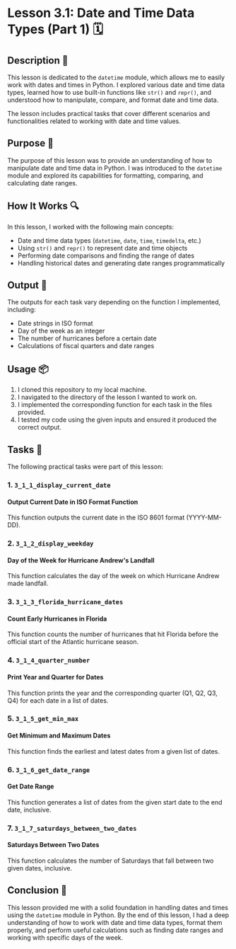 # Lesson 3.1: Date and Time Data Types (Part 1) 🗓️

## Description 📝

This lesson is dedicated to the `datetime` module, which allows me to easily work with dates and times in Python. I explored various date and time data types, learned how to use built-in functions like `str()` and `repr()`, and understood how to manipulate, compare, and format date and time data.

The lesson includes practical tasks that cover different scenarios and functionalities related to working with date and time values.

## Purpose 🎯

The purpose of this lesson was to provide an understanding of how to manipulate date and time data in Python. I was introduced to the `datetime` module and explored its capabilities for formatting, comparing, and calculating date ranges.

## How It Works 🔍

In this lesson, I worked with the following main concepts:

-   Date and time data types (`datetime`, `date`, `time`, `timedelta`, etc.)
-   Using `str()` and `repr()` to represent date and time objects
-   Performing date comparisons and finding the range of dates
-   Handling historical dates and generating date ranges programmatically

## Output 📜

The outputs for each task vary depending on the function I implemented, including:

-   Date strings in ISO format
-   Day of the week as an integer
-   The number of hurricanes before a certain date
-   Calculations of fiscal quarters and date ranges

## Usage 📦

1. I cloned this repository to my local machine.
2. I navigated to the directory of the lesson I wanted to work on.
3. I implemented the corresponding function for each task in the files provided.
4. I tested my code using the given inputs and ensured it produced the correct output.

## Tasks 🎯

The following practical tasks were part of this lesson:

### 1. `3_1_1_display_current_date`

#### Output Current Date in ISO Format Function

This function outputs the current date in the ISO 8601 format (YYYY-MM-DD).

### 2. `3_1_2_display_weekday`

#### Day of the Week for Hurricane Andrew's Landfall

This function calculates the day of the week on which Hurricane Andrew made landfall.

### 3. `3_1_3_florida_hurricane_dates`

#### Count Early Hurricanes in Florida

This function counts the number of hurricanes that hit Florida before the official start of the Atlantic hurricane season.

### 4. `3_1_4_quarter_number`

#### Print Year and Quarter for Dates

This function prints the year and the corresponding quarter (Q1, Q2, Q3, Q4) for each date in a list of dates.

### 5. `3_1_5_get_min_max`

#### Get Minimum and Maximum Dates

This function finds the earliest and latest dates from a given list of dates.

### 6. `3_1_6_get_date_range`

#### Get Date Range

This function generates a list of dates from the given start date to the end date, inclusive.

### 7. `3_1_7_saturdays_between_two_dates`

#### Saturdays Between Two Dates

This function calculates the number of Saturdays that fall between two given dates, inclusive.

## Conclusion 🚀

This lesson provided me with a solid foundation in handling dates and times using the `datetime` module in Python. By the end of this lesson, I had a deep understanding of how to work with date and time data types, format them properly, and perform useful calculations such as finding date ranges and working with specific days of the week.
